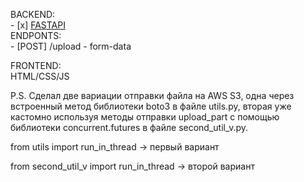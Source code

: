 BACKEND: <br>
    - [x] [FASTAPI](https://fastapi.tiangolo.com/)<br>
    ENDPONTS:<br>
        - [POST] /upload - form-data<br>

FRONTEND:<br>
    HTML/CSS/JS <br>


P.S. Сделал две вариации отправки файла на AWS S3, одна через встроенный метод библиотеки boto3 в файле utils.py, 
вторая уже кастомно используя методы отправки upload_part с помощью библиотеки concurrent.futures в файле second_util_v.py.

from utils import run_in_thread -> первый вариант

from second_util_v import run_in_thread -> второй вариант
